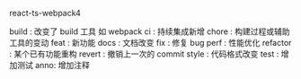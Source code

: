 react-ts-webpack4

build : 改变了 build 工具 如 webpack
ci : 持续集成新增
chore : 构建过程或辅助工具的变动
feat : 新功能
docs : 文档改变
fix : 修复 bug
perf : 性能优化
refactor : 某个已有功能重构
revert : 撤销上一次的 commit
style : 代码格式改变
test : 增加测试
anno: 增加注释
